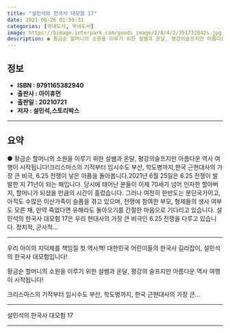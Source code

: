 ```yaml
---
title: "설민석의 한국사 대모험 17"
date: 2021-06-26 01:59:31
categories: [국내도서, 국내도서]
image: https://bimage.interpark.com/goods_image/2/8/4/2/351732842s.jpg
description: ● 황금순 할머니의 소원을 이루기 위한 설쌤과 온달, 평강의슬프지만 아름다운 역사 여행이 시작됩니다!크리스마스의 기적부터 임시수도 부산, 학도병까지,한국 근현대사의 가장 큰 비극, 6.25 전쟁이 낳은 아픔을 돌아봅니다.2021년 6월 25일은 6.25 전쟁이 발발한 지 71년이 되는
---
```


## **정보**

- **ISBN : 9791165382940**
- **출판사 : 아이휴먼**
- **출판일 : 20210721**
- **저자 : 설민석,스토리박스**

------



## **요약**

●  황금순 할머니의 소원을 이루기 위한 설쌤과 온달, 평강의슬프지만 아름다운 역사 여행이 시작됩니다!크리스마스의 기적부터 임시수도 부산, 학도병까지,한국 근현대사의 가장 큰 비극, 6.25 전쟁이 낳은 아픔을 돌아봅니다.2021년 6월 25일은 6.25 전쟁이 발발한 지 71년이 되는 해입니다. 당시에 태어난 분들이 이제 70세가 넘어 인자한 할아버지, 할머니가 되셨을 만큼의 시간이 흘렀습니다. 그러나 여전히 한반도는 분단국가이고, 아직도 수많은 이산가족이 슬픔을 겪고 있으며, 전쟁에 참여한 부모, 형제들의 생사 여부도 모른 채, 만약 죽었다면 유해라도 돌아오기를 간절한 마음으로 기다리고 있습니다. 설민석의 한국사 대모험 17은 우리 현대사의 가장 큰 비극인 6.25 전쟁을 다루고 있습니다. 정치적, 군사적...

------

우리 아이의 지덕체를 책임질 첫 역사책!
대한민국 어린이들의 한국사 길라잡이, 
설민석의 한국사 대모험입니다!

황금순 할머니의 소원을 이루기 위한 설쌤과 온달, 평강의
슬프지만 아름다운 역사 여행이 시작됩니다!

크리스마스의 기적부터 임시수도 부산, 학도병까지,
한국 근현대사의 가장 큰... 

------


설민석의 한국사 대모험 17 

------


